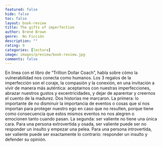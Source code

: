 ```yaml
---
featured: false
hide: false
toc: false
layout: book-review
title: The gifts of imperfection
author: Brené Brown
genre:  No Ficción
description: ""
rating: 9
categories: [lectura]
image: images/preview/book-review.jpg
comments: false
---
```

En línea con el libro de “Trillion Dollar Coach”, habla sobre cómo la vulnerabilidad nos conecta como humanos. Los 3 regalos de la imperfección son el coraje, la compasión y la conexión, en una invitación a vivir de manera más auténtica: aceptarnos con nuestras imperfecciones, abrazar nuestros gustos y excentricidades, y dejar de aparentar y creernos el cuento de la madurez. Dos historias me marcaron. La primera: lo importante de no disminuir la importancia de eventos o cosas que sí nos importan para proteger nuestro ego en caso que no resulten, porque tiene como consecuencia que estos mismos eventos no nos alegren o emocionen tanto cuando pasan. La segunda: ser valiente no tiene una única cara. Para una persona extrovertida y osada, ser valiente puede ser no responder un insulto y empezar una pelea. Para una persona introvertida, ser valiente puede ser exactamente lo contrario: responder un insulto y defender su opinión.
